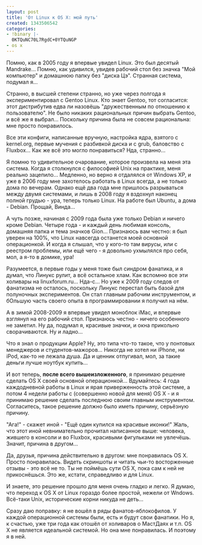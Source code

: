 ```yaml
---
layout: post
title: 'От Linux к OS X: мой путь'
created: 1343506542
categories:
- !binary |-
  0KTQuNC70L7RgdC+0YTQuNGP
- os x
---
```

Помню, как в 2005 году я впервые увидел Linux. Это был десятый Mandrake… Помню, как удивился, увидев рабочий стол без значка "Мой компьютер" и домашнюю папку без "диска Цэ". Странная система, подумал я…

Странно, в высшей степени странно, но уже через полгода я экспериментировал с Gentoo Linux. Кто знает Gentoo, тот согласится: этот дистрибутив едва ли назовёшь "дружественным по отношению к пользователю". Не было никаких рациональных причин выбрать Gentoo, и всё же я выбрал… Поскольку причина была не совсем рациональна: мне просто понравилось.

Все эти конфиги, написанные вручную, настройка ядра, взятого с kernel.org, первые мучения с разбивкой диска и с grub, баловство с Fluxbox… Как же всё это могло понравиться? Нда, странно…

Я помню то удивительное очарование, которое произвела на меня эта система. Когда я столкнулся с философией Unix на практике, меня реально зацепило… Медленно, но верно я отдалялся от Windows XP, и уже в 2006 году мне захотелось работать в Linux всегда, а не только дома по вечерам. Однако ещё два года мне пришлось разрываться между двумя системами, и лишь в 2008 году я вздохнул наконец полной грудью - ура, теперь только Linux. На работе был Ubuntu, а дома - Debian. Прощай, Винда…

А чуть позже, начиная с 2009 года была уже только Debian и ничего кроме Debian. Четыре года - и каждый день любимая консоль, домашняя папка и тема значков Gion… Признаюсь вам честно: я был уверен на 100%, что Linux навсегда останется моей основной операционкой. И когда я слышал, что у кого-то там вирусы, или с реестром проблемы, или ещё чего - я довольно ухмылялся про себя, мол, а я-то в домике, ура!

Разумеется, в первые годы у меня тоже был синдром фанатика, и я думал, что Линукс рулит, а всё остальное хлам. Как вспомню все эти холивары на linuxforum.ru… Нда-с… Но уже к 2009 году следов от фанатизма не осталось, поскольку Линукс перестал быть базой для полуночных экспериментов. Он стал главным рабочим инструментом, и бОльшую часть своего опыта в программировании я получил на нём.

А в зимой 2008-2009 я впервые увидел моноблок iMac, и впервые взглянул на его рабочий стол. Признаюсь честно - ничего особенного не заметил. Ну да, подумал я, красивые значки, и окна прикольно сворачиваются. Ну и ладно…

Что я знал о продукции Apple? Ну, это типа что-то такое, что у понтовых менеджеров и студентов-мажоров… Никогда не хотел ни iPhone, ни iPod, как-то не лежала душа. Да и ценник отпугивал, мол, за такие деньги лучше ноутбук купить…

И вот теперь, **после всего вышеизложенного**, я принимаю решение сделать OS X своей основной операционкой… Вдумайтесь: 4 года каждодневной работы в Linux и ярая приверженность этой системе, а потом 4 недели работы с (совершенно новой для меня) OS X - и я принимаю решение сделать последнюю своим главным инструментом. Согласитесь, такое решение должно было иметь причину, серьёзную причину.

"Ага!" - скажет иной - "Ещё один купился на красивые иконки!" Жаль, что этот иной невнимательно прочитал написанное выше: человека, жившего в консоли и во Fluxbox, красивыми фигульками не увлечёшь. Значит, причина в другом…

Да, друзья, причина действительно в другом: мне понравилась OS X. Просто понравилась. Видеть скриншоты и читать чьи-то восторженные отзывы - это всё не то. Ты не поймёшь сути OS X, пока сам к ней не прикоснёшься. Это же, кстати, справедливо и для Linux.

И знаете, это решение прошло для меня очень гладко и легко. Я думаю, что переход к OS X от Linux гораздо более простой, нежели от Wndows. Всё-таки Unix, исторические корни никуда не деть…

Сразу даю поправку: я не вошёл в ряды фанатов-яблокофилов. У каждой операционной системы были, есть и будут свои фанатики. Но я, к счастью, уже три года как отошёл от холиваров о МастДаях и т.п. OS X не является идеальной системой. Но она мне понравилась. И поэтому я в ней.
